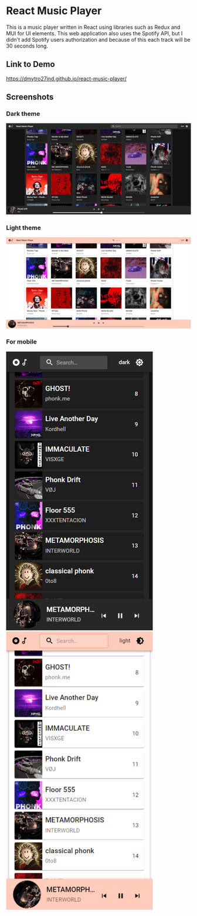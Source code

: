 # React Music Player

This is a music player written in React using libraries such as Redux and MUI for UI elements. This web application also uses the Spotify API, but I didn't add Spotify users authorization and because of this each track will be 30 seconds long.

## Link to Demo
https://dmytro27ind.github.io/react-music-player/

## Screenshots

### Dark theme
![App Screenshot](https://github.com/Dmytro27Ind/images/blob/main/react-music-player-1.PNG)

### Light theme
![App Screenshot](https://github.com/Dmytro27Ind/images/blob/main/react-music-player-2.PNG)

### For mobile
<p float="left">
  <img src="https://github.com/Dmytro27Ind/images/blob/main/react-music-player-3.PNG" width="400" />
  <img src="https://github.com/Dmytro27Ind/images/blob/main/react-music-player-4.PNG" width="400" />
</p>
